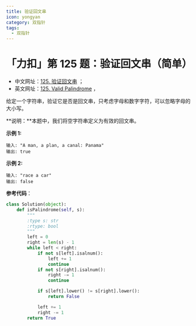 ```yaml
---
title: 验证回文串
icon: yongyan
category: 双指针
tags:
  - 双指针
---
```


# 「力扣」第 125 题：验证回文串（简单）

+ 中文网址：[125. 验证回文串](https://leetcode-cn.com/problems/valid-palindrome/description/) ；
+ 英文网址：[125. Valid Palindrome](https://leetcode.com/problems/valid-palindrome/description/) ，

给定一个字符串，验证它是否是回文串，只考虑字母和数字字符，可以忽略字母的大小写。

**说明：**本题中，我们将空字符串定义为有效的回文串。

**示例 1:**

```
输入: "A man, a plan, a canal: Panama"
输出: true
```

**示例 2:**

```
输入: "race a car"
输出: false
```

**参考代码**：

```python
class Solution(object):
    def isPalindrome(self, s):
        """
        :type s: str
        :rtype: bool
        """
        left = 0
        right = len(s) - 1
        while left < right:
            if not s[left].isalnum():
                left += 1
                continue
            if not s[right].isalnum():
                right -= 1
                continue

            if s[left].lower() != s[right].lower():
                return False

            left += 1
            right -= 1
        return True
```



### 

